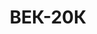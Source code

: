 ---
lang: ua
layout: featured
title: ВЕК-20К
max_weight: 20
icon: /assets/img/products/vek-15D-20D-30K.png
description: "Діапазон: 200кг... 20т</br>Висота цифри індикатора: 58мм</br>Ціна розподілу: 10кг</br>Маса вагів: 54кг</br>Довжина вагів: 805мм</br>Ціна*: 33350грн"
---